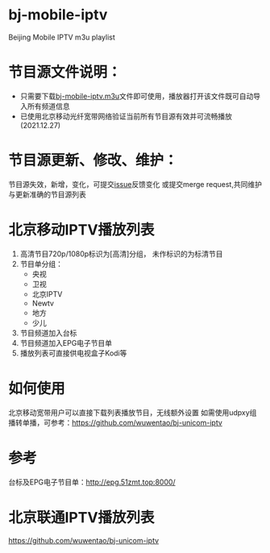 # bj-mobile-iptv
Beijing Mobile IPTV m3u playlist

# 节目源文件说明： 

- 只需要下载[bj-mobile-iptv.m3u](https://github.com/wuwentao/bj-mobile-iptv/blob/master/bj_mobile_iptv.m3u)文件即可使用，播放器打开该文件既可自动导入所有频道信息
- 已使用北京移动光纤宽带网络验证当前所有节目源有效并可流畅播放(2021.12.27)

# 节目源更新、修改、维护：
节目源失效，新增，变化，可提交[issue](https://github.com/wuwentao/bj-mobile-iptv/issues/new)反馈变化
或提交merge request,共同维护与更新准确的节目源列表

# 北京移动IPTV播放列表

1. 高清节目720p/1080p标识为[高清]分组， 未作标识的为标清节目
2. 节目单分组：
    - 央视
    - 卫视
    - 北京IPTV
    - Newtv
    - 地方
    - 少儿
 3. 节目频道加入台标
 4. 节目频道加入EPG电子节目单
 5. 播放列表可直接供电视盒子Kodi等

# 如何使用
北京移动宽带用户可以直接下载列表播放节目，无线额外设置
如需使用udpxy组播转单播，可参考：https://github.com/wuwentao/bj-unicom-iptv


# 参考

台标及EPG电子节目单：http://epg.51zmt.top:8000/

# 北京联通IPTV播放列表

https://github.com/wuwentao/bj-unicom-iptv


